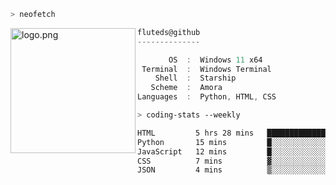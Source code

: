 ```zsh
> neofetch
```

<!--img align="left" src="https://github.com/fluteds.png" alt="logo.png" width="200"/>-->
<img align="left" src="https://external-content.duckduckgo.com/iu/?u=https%3A%2F%2F78.media.tumblr.com%2F975fca5f82161b190efdcaa05ffbd4ec%2Ftumblr_p6q6m9TJF01x3p3jmo1_500.png&f=1&nofb=1" alt="logo.png" width="200"/>

```csharp
fluteds@github
--------------

       OS  :  Windows 11 x64
 Terminal  :  Windows Terminal
    Shell  :  Starship
   Scheme  :  Amora
Languages  :  Python, HTML, CSS
```

```zsh
> coding-stats --weekly
```

<!--START_SECTION:waka-->

```txt
HTML         5 hrs 28 mins   ██████████████████████▒░░   88.67 %
Python       15 mins         █░░░░░░░░░░░░░░░░░░░░░░░░   04.20 %
JavaScript   12 mins         █░░░░░░░░░░░░░░░░░░░░░░░░   03.46 %
CSS          7 mins          ▓░░░░░░░░░░░░░░░░░░░░░░░░   02.07 %
JSON         4 mins          ▒░░░░░░░░░░░░░░░░░░░░░░░░   01.31 %
```

<!--END_SECTION:waka-->
